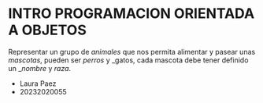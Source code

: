 # INTRO PROGRAMACION ORIENTADA A OBJETOS

Representar un grupo de _animales_ que nos permita alimentar y pasear unas _mascotas_, 
pueden ser _perros_ y _gatos, cada mascota debe tener definido un __nombre_ y _raza_.

- Laura Paez
- 20232020055